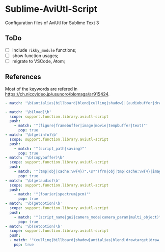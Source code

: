 Sublime-AviUtl-Script
=====================

Configuration files of AviUtl for Sublime Text 3

ToDo
----

- [ ] include `rikky_module` functions;
- [ ] show function usages;
- [ ] migrate to VSCode, Atom;

References
----------

Most of the keywords are refered in https://ch.nicovideo.jp/usunoro/blomaga/ar915424.

```yaml
- match: '\b(antialias|billboard|blend|culling|shadow)|(audiobuffer|drawtarget|(figure|framebuffer|image|movie|tempbuffer|text))|alpha_add|alpha_sub|camera_mode|camera_param|col|focus_mode|fourier|gui|multi_object|pcm|rgb|saving|script_name|script_path|section_num|spectrum\b'
```

```yaml
- match: '\b(load)\b'
  scope: support.function.library.aviutl-script
  push:
    - match: '"(figure|framebuffer|image|movie|tempbuffer|text)"'
      pop: true
- match: '\b(getinfo)\b'
  scope: support.function.library.aviutl-script
  push:
    - match: '"(script_path|saving)"'
      pop: true
- match: '\b(copybuffer)\b'
  scope: support.function.library.aviutl-script
  push:
    - match: '"(tmp|obj|cache:\w{4})",\s*"(frm|obj|tmp|cache:\w{4}|image:\w{4})"'
      pop: true
- match: '\b(getaudio)\b'
  scope: support.function.library.aviutl-script
  push:
    - match: '"(fourier|spectrum|pcm)"'
      pop: true
- match: '\b(getoption)\b'
  scope: support.function.library.aviutl-script
  push:
    - match: '"(script_name|gui|camera_mode|camera_param|multi_object)"'
      pop: true
- match: '\b(setoption)\b'
  scope: support.function.library.aviutl-script
  push:
  - match: '"(culling|billboard|shadow|antialias|blend|drawtarget|draw_state|focus_mode|camera_param)"'
    pop: true
```
